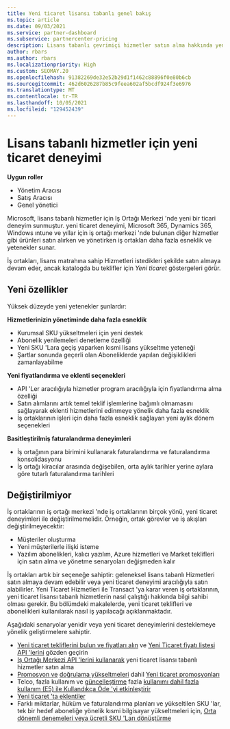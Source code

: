 ```yaml
---
title: Yeni ticaret lisansı tabanlı genel bakış
ms.topic: article
ms.date: 09/03/2021
ms.service: partner-dashboard
ms.subservice: partnercenter-pricing
description: Lisans tabanlı çevrimiçi hizmetler satın alma hakkında yeni ticari deneyimler hakkında bilgi edinin.
author: rbars
ms.author: rbars
ms.localizationpriority: High
ms.custom: SEOMAY.20
ms.openlocfilehash: 91382269de32e52b29d1f1462c88896f0e80b6cb
ms.sourcegitcommit: 462d6026287b85c9feea602af5bcdf924f3e6976
ms.translationtype: MT
ms.contentlocale: tr-TR
ms.lasthandoff: 10/05/2021
ms.locfileid: "129452439"
---
```

# <a name="new-commerce-experience-for-license-based-services"></a>Lisans tabanlı hizmetler için yeni ticaret deneyimi

**Uygun roller**

- Yönetim Aracısı
- Satış Aracısı
- Genel yönetici

Microsoft, lisans tabanlı hizmetler için Iş Ortağı Merkezi 'nde yeni bir ticari deneyim sunmuştur. yeni ticaret deneyimi, Microsoft 365, Dynamics 365, Windows ıntune ve yıllar için iş ortağı merkezi 'nde bulunan diğer hizmetler gibi ürünleri satın alırken ve yönetirken iş ortakları daha fazla esneklik ve yetenekler sunar.

İş ortakları, lisans matrahına sahip Hizmetleri istedikleri şekilde satın almaya devam eder, ancak katalogda bu teklifler için *Yeni ticaret* göstergeleri görür.

## <a name="new-capabilities"></a>Yeni özellikler

Yüksek düzeyde yeni yetenekler şunlardır:

**Hizmetlerinizin yönetiminde daha fazla esneklik**

- Kurumsal SKU yükseltmeleri için yeni destek
- Abonelik yenilemeleri denetleme özelliği
- Yeni SKU 'Lara geçiş yaparken kısmi lisans yükseltme yeteneği
- Şartlar sonunda geçerli olan Aboneliklerde yapılan değişiklikleri zamanlayabilme

**Yeni fiyatlandırma ve eklenti seçenekleri**

- API 'Ler aracılığıyla hizmetler program aracılığıyla için fiyatlandırma alma özelliği
- Satın alımlarını artık temel teklif işlemlerine bağımlı olmamasını sağlayarak eklenti hizmetlerini edinmeye yönelik daha fazla esneklik
- İş ortaklarının işleri için daha fazla esneklik sağlayan yeni aylık dönem seçenekleri

**Basitleştirilmiş faturalandırma deneyimleri**

- İş ortağının para birimini kullanarak faturalandırma ve faturalandırma konsolidasyonu
- İş ortağı kiracılar arasında değişebilen, orta aylık tarihler yerine aylara göre tutarlı faturalandırma tarihleri

## <a name="what-isnt-changing"></a>Değiştirilmiyor

İş ortaklarının iş ortağı merkezi 'nde iş ortaklarının birçok yönü, yeni ticaret deneyimleri ile değiştirilmemelidir. Örneğin, ortak görevler ve iş akışları değiştirilmeyecektir:

- Müşteriler oluşturma
- Yeni müşterilerle ilişki isteme
- Yazılım abonelikleri, kalıcı yazılım, Azure hizmetleri ve Market teklifleri için satın alma ve yönetme senaryoları değişmeden kalır

İş ortakları artık bir seçeneğe sahiptir: geleneksel lisans tabanlı Hizmetleri satın almaya devam edebilir veya yeni ticaret deneyimi aracılığıyla satın alabilirler. Yeni Ticaret Hizmetleri ile Transact 'ya karar veren iş ortaklarının, yeni ticaret lisansı tabanlı hizmetlerin nasıl çalıştığı hakkında bilgi sahibi olması gerekir. Bu bölümdeki makalelerde, yeni ticaret teklifleri ve abonelikleri kullanılarak nasıl iş yapılacağı açıklanmaktadır.

Aşağıdaki senaryolar yenidir veya yeni ticaret deneyimlerini desteklemeye yönelik geliştirmelere sahiptir.

- [Yeni ticaret tekliflerini bulun ve fiyatları alın](pricing-and-offers.md#new-commerce-license-based-pricing) ve [Yeni Ticaret fiyatı listesi API 'lerini](/partner/develop/get-a-price-sheet) gözden geçirin
- [Iş Ortağı Merkezi API 'lerini kullanarak](/partner-center/develop/purchase-new-commerce-license-based) yeni ticaret lisansı tabanlı hizmetler satın alma
- [Promosyon ve](/partner-center/develop/get-promotions) [doğrulama yükseltmeleri](/partner-center/develop/verify-promotion-eligibility) dahil [Yeni ticaret promosyonları](new-commerce-promotions.md)
- Telco, fazla kullanım ve [güncelleştirme](/partner-center/develop/update-subscription-overage) fazla [kullanımı dahil fazla](/partner-center/develop/get-subscription-overage) [kullanım (E5) ile Kullandıkça Öde 'yi etkinleştirir](new-commerce-telco-payg.md)
- [Yeni ticaret 'ta eklentiler](new-commerce-add-ons.md)
- Farklı miktarlar, hüküm ve faturalandırma planları ve yükseltilen SKU 'lar, tek bir hedef aboneliğe yönelik kısmi bilgisayar yükseltmeleri için, [Orta dönemli denemeleri veya ücretli SKU 'Ları dönüştürme](/partner-center/develop/transition-a-new-commerce-subscription)


